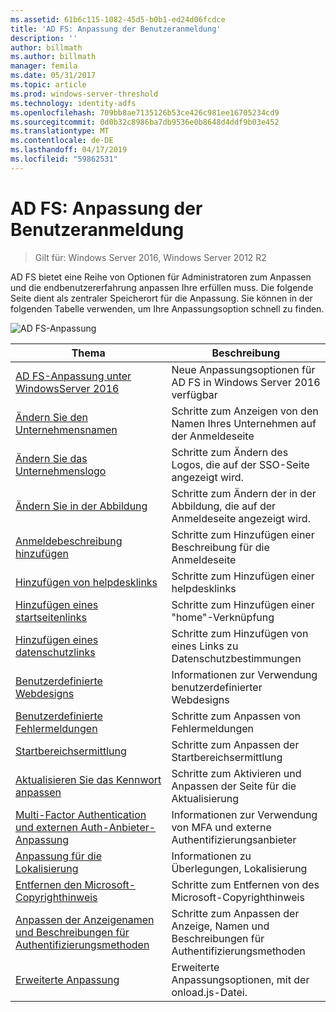 ```yaml
---
ms.assetid: 61b6c115-1082-45d5-b0b1-ed24d06fcdce
title: 'AD FS: Anpassung der Benutzeranmeldung'
description: ''
author: billmath
ms.author: billmath
manager: femila
ms.date: 05/31/2017
ms.topic: article
ms.prod: windows-server-threshold
ms.technology: identity-adfs
ms.openlocfilehash: 709bb8ae7135126b53ce426c981ee16705234cd9
ms.sourcegitcommit: 0d0b32c8986ba7db9536e0b8648d4ddf9b03e452
ms.translationtype: MT
ms.contentlocale: de-DE
ms.lasthandoff: 04/17/2019
ms.locfileid: "59862531"
---
```

# <a name="ad-fs-user-sign-in-customization"></a>AD FS: Anpassung der Benutzeranmeldung

>Gilt für: Windows Server 2016, Windows Server 2012 R2

AD FS bietet eine Reihe von Optionen für Administratoren zum Anpassen und die endbenutzererfahrung anpassen Ihre erfüllen muss.  Die folgende Seite dient als zentraler Speicherort für die Anpassung.  Sie können in der folgenden Tabelle verwenden, um Ihre Anpassungsoption schnell zu finden.



![AD FS-Anpassung](media/AD-FS-user-sign-in-customization/ADFS_Blue_Custom2.png) 
    
  







Thema|Beschreibung|
-----|-----|
[AD FS-Anpassung unter WindowsServer 2016](AD-FS-Customization-in-Windows-Server-2016.md)|Neue Anpassungsoptionen für AD FS in Windows Server 2016 verfügbar|
[Ändern Sie den Unternehmensnamen](Change-the-company-name-on-the-AD-FS-sign-in-page.md)|Schritte zum Anzeigen von den Namen Ihres Unternehmen auf der Anmeldeseite|
[Ändern Sie das Unternehmenslogo](Change-the-company-logo-on-the-AD-FS-sign-in-page.md)|Schritte zum Ändern des Logos, die auf der SSO-Seite angezeigt wird.|
[Ändern Sie in der Abbildung](Change-the-illustration-on-the-AD-FS-sign-in-page.md)|Schritte zum Ändern der in der Abbildung, die auf der Anmeldeseite angezeigt wird.|
[Anmeldebeschreibung hinzufügen](Add-sign-in-page-description.md)|Schritte zum Hinzufügen einer Beschreibung für die Anmeldeseite|
[Hinzufügen von helpdesklinks](Add-Help-Desk-Link.md)|Schritte zum Hinzufügen einer helpdesklinks|
[Hinzufügen eines startseitenlinks](Add-Home-Link.md)|Schritte zum Hinzufügen einer "home"-Verknüpfung|
[Hinzufügen eines datenschutzlinks](Add-Privacy-Link.md)|Schritte zum Hinzufügen von eines Links zu Datenschutzbestimmungen|
[Benutzerdefinierte Webdesigns](Custom-Web-Themes-in-AD-FS.md)|Informationen zur Verwendung benutzerdefinierter Webdesigns
[Benutzerdefinierte Fehlermeldungen](Custom-error-messages-for-AD-FS-sign-in-page.md)|Schritte zum Anpassen von Fehlermeldungen
[Startbereichsermittlung](Home-Realm-Discovery-Customization.md)|Schritte zum Anpassen der Startbereichsermittlung|
[Aktualisieren Sie das Kennwort anpassen](Update-password-customization.md)|Schritte zum Aktivieren und Anpassen der Seite für die Aktualisierung|
[Multi-Factor Authentication und externen Auth-Anbieter-Anpassung](Multi-factor-authentication-and-external-auth-providers-customization.md)|Informationen zur Verwendung von MFA und externe Authentifizierungsanbieter|
[Anpassung für die Lokalisierung](Customization-for-Localization.md)|Informationen zu Überlegungen, Lokalisierung
[Entfernen den Microsoft-Copyrighthinweis](Remove-the-Microsoft-copyright.md)|Schritte zum Entfernen von des Microsoft-Copyrighthinweis
[Anpassen der Anzeigenamen und Beschreibungen für Authentifizierungsmethoden](Customize-the-display-names-and-descriptions-for-authentication-methods.md)|Schritte zum Anpassen der Anzeige, Namen und Beschreibungen für Authentifizierungsmethoden
[Erweiterte Anpassung](Advanced-Customization-of-AD-FS-Sign-in-Pages.md)|Erweiterte Anpassungsoptionen, mit der onload.js-Datei.




